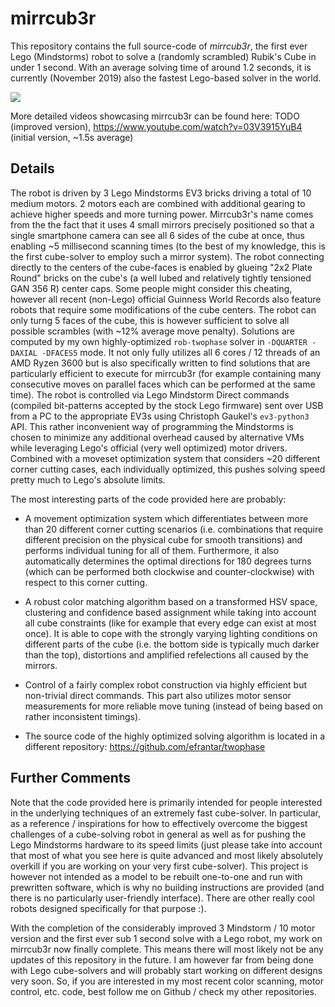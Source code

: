 mirrcub3r
=========

This repository contains the full source-code of *mirrcub3r*, the first ever Lego (Mindstorms) robot to solve a (randomly scrambled) Rubik's Cube in under 1 second. With an average solving time of around 1.2 seconds, it is currently (November 2019) also the fastest Lego-based solver in the world.

![](https://github.com/efrantar/mirrcub3r/blob/master/sub1.gif)

More detailed videos showcasing mirrcub3r can be found here: TODO (improved version), https://www.youtube.com/watch?v=03V3915YuB4 (initial version, ~1.5s average)

## Details

The robot is driven by 3 Lego Mindstorms EV3 bricks driving a total of 10 medium motors. 2 motors each are combined with additional gearing to achieve higher speeds and more turning power. Mirrcub3r's name comes from the the fact that it uses 4 small mirrors precisely positioned so that a single smartphone camera can see all 6 sides of the cube at once, thus enabling ~5 millisecond scanning times (to the best of my knowledge, this is the first cube-solver to employ such a mirror system). The robot connecting directly to the centers of the cube-faces is enabled by glueing "2x2 Plate Round" bricks on the cube's (a well lubed and relatively tightly tensioned GAN 356 R) center caps. Some people might consider this cheating, however all recent (non-Lego) official Guinness World Records also feature robots that require some modifications of the cube centers. The robot can only turng 5 faces of the cube, this is however sufficient to solve all possible scrambles (with ~12% average move penalty). Solutions are computed by my own highly-optimized `rob-twophase` solver in `-DQUARTER -DAXIAL -DFACES5` mode. It not only fully utilizes all 6 cores / 12 threads of an AMD Ryzen 3600 but is also specifically written to find solutions that are particularly efficient to execute for mirrcub3r (for example containing many consecutive moves on parallel faces which can be performed at the same time). The robot is controlled via Lego Mindstorm Direct commands (compiled bit-patterns accepted by the stock Lego firmware) sent over USB from a PC to the appropriate EV3s using Christoph Gaukel's `ev3-python3` API. This rather inconvenient way of programming the Mindstorms is chosen to minimize any additional overhead caused by alternative VMs while leveraging Lego's official (very well optimized) motor drivers. Combined with a moveset optimization system that considers ~20 different corner cutting cases, each individually optimized, this pushes solving speed pretty much to Lego's absolute limits.

The most interesting parts of the code provided here are probably:

* A movement optimization system which differentiates between more than 20 different corner cutting scenarios (i.e. combinations that require different precision on the physical cube for smooth transitions) and performs individual tuning for all of them. Furthermore, it also automatically determines the optimal directions for 180 degrees turns (which can be performed both clockwise and counter-clockwise) with respect to this corner cutting.

* A robust color matching algorithm based on a transformed HSV space, clustering and confidence based assignment while taking into account all cube constraints (like for example that every edge can exist at most once). It is able to cope with the strongly varying lighting conditions on different parts of the cube (i.e. the bottom side is typically much darker than the top), distortions and amplified refelections all caused by the mirrors.

* Control of a fairly complex robot construction via highly efficient but non-trivial direct commands. This part also utilizes motor sensor measurements for more reliable move tuning (instead of being based on rather inconsistent timings).

* The source code of the highly optimized solving algorithm is located in a different repository: https://github.com/efrantar/twophase

## Further Comments

Note that the code provided here is primarily intended for people interested in the underlying techniques of an extremely fast cube-solver. In particular, as a reference / inspirations for how to effectively overcome the biggest challenges of a cube-solving robot in general as well as for pushing the Lego Mindstorms hardware to its speed limits (just please take into account that most of what you see here is quite advanced and most likely absolutely overkill if you are working on your very first cube-solver). This project is however not intended as a model to be rebuilt one-to-one and run with prewritten software, which is why no building instructions are provided (and there is no particularly user-friendly interface). There are other really cool robots designed specifically for that purpose :).

With the completion of the considerably improved 3 Mindstorm / 10 motor version and the first ever sub 1 second solve with a Lego robot, my work on mirrcub3r now finally complete. This means there will most likely not be any updates of this repository in the future. I am however far from being done with Lego cube-solvers and will probably start working on different designs very soon. So, if you are interested in my most recent color scanning, motor control, etc. code, best follow me on Github / check my other repositories.
